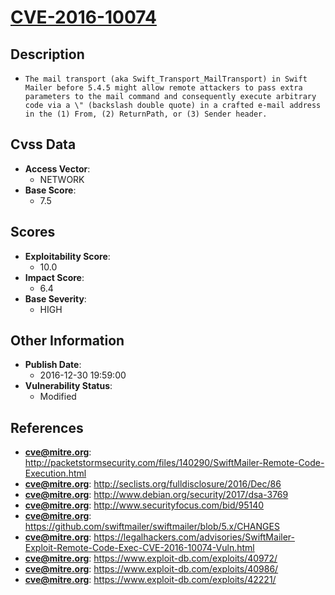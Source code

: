 
# [CVE-2016-10074](https://cve.mitre.org/cgi-bin/cvename.cgi?name=CVE-2016-10074)

## Description

- `The mail transport (aka Swift_Transport_MailTransport) in Swift Mailer before 5.4.5 might allow remote attackers to pass extra parameters to the mail command and consequently execute arbitrary code via a \" (backslash double quote) in a crafted e-mail address in the (1) From, (2) ReturnPath, or (3) Sender header.`

## Cvss Data

- **Access Vector**:
  - NETWORK
- **Base Score**:
  - 7.5

## Scores

- **Exploitability Score**:
  - 10.0
- **Impact Score**:
  - 6.4
- **Base Severity**:
  - HIGH

## Other Information

- **Publish Date**:
  - 2016-12-30 19:59:00
- **Vulnerability Status**:
  - Modified

## References

- **cve@mitre.org**: http://packetstormsecurity.com/files/140290/SwiftMailer-Remote-Code-Execution.html
- **cve@mitre.org**: http://seclists.org/fulldisclosure/2016/Dec/86
- **cve@mitre.org**: http://www.debian.org/security/2017/dsa-3769
- **cve@mitre.org**: http://www.securityfocus.com/bid/95140
- **cve@mitre.org**: https://github.com/swiftmailer/swiftmailer/blob/5.x/CHANGES
- **cve@mitre.org**: https://legalhackers.com/advisories/SwiftMailer-Exploit-Remote-Code-Exec-CVE-2016-10074-Vuln.html
- **cve@mitre.org**: https://www.exploit-db.com/exploits/40972/
- **cve@mitre.org**: https://www.exploit-db.com/exploits/40986/
- **cve@mitre.org**: https://www.exploit-db.com/exploits/42221/

